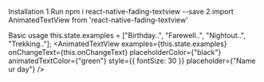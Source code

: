 Installation
1.Run npm i react-native-fading-textview --save
2.import AnimatedTextView from 'react-native-fading-textview'

Basic usage
this.state.examples = ["Birthday..", "Farewell..", "Nightout..", "Trekking.."];
<AnimatedTextView
examples={this.state.examples}
onChangeText={this.onChangeText}
placeholderColor={"black"}
animatedTextColor={"green"}
style={{ fontSize: 30 }}
placeholder={"Name ur day"}
/>
